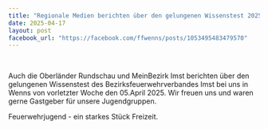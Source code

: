 ```yaml
---
title: "Regionale Medien berichten über den gelungenen Wissenstest 2025 in Wenns"
date: 2025-04-17
layout: post
facebook_url: "https://facebook.com/ffwenns/posts/1053495483479570"
---
```


️

Auch die Oberländer Rundschau und MeinBezirk Imst berichten über den gelungenen Wissenstest des Bezirksfeuerwehrverbandes Imst bei uns in Wenns von vorletzter Woche den 05.April 2025. Wir freuen uns und waren gerne Gastgeber für unsere Jugendgruppen.

Feuerwehrjugend - ein starkes Stück Freizeit.